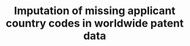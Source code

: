 ---
citation: "\n@article{seliger_imputation_2020,\n\ttitle = {Imputation of missing applicant
  country codes in worldwide patent data},\n\turl = {https://dataverse.harvard.edu/dataset.xhtml?persistentId=doi:10.7910/DVN/XNTL0W},\n\tdoi
  = {10.7910/DVN/XNTL0W},\n\tabstract = {The file ctry\\_app\\_person.txt contains
  identifiers for patent first filings and the applicant (corresponding to appln\\_id
  and person\\_id in PATSTAT) a...},\n\tlanguage = {en},\n\turldate = {2021-08-17},\n\tauthor
  = {Seliger, Florian},\n\tmonth = oct,\n\tyear = {2020},\n\tnote = {type: dataset},\n}\n"
description: The file ctry_app_person.txt contains identifiers for patent first filings
  and the applicant (corresponding to appln_id and person_id in PATSTAT) a...
record_creation_timestamp: 08/17/2021, 11:51:42
shortname: missing_applicant_codes
title: Imputation of missing applicant country codes in worldwide patent data
url: https://dataverse.harvard.edu/dataset.xhtml?persistentId=doi:10.7910/DVN/XNTL0W
uuid: fb46d05b-2bd9-41fc-a739-91b77a2e85d6
---